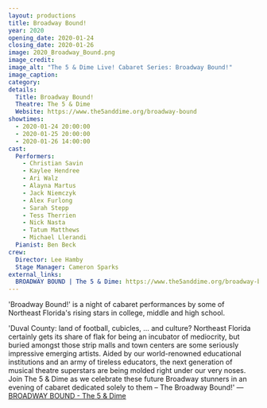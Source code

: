 ```yaml
---
layout: productions
title: Broadway Bound!
year: 2020
opening_date: 2020-01-24
closing_date: 2020-01-26
image: 2020_Broadway_Bound.png
image_credit: 
image_alt: "The 5 & Dime Live! Cabaret Series: Broadway Bound!"
image_caption: 
category: 
details:
  Title: Broadway Bound!
  Theatre: The 5 & Dime
  Website: https://www.the5anddime.org/broadway-bound
showtimes: 
  - 2020-01-24 20:00:00
  - 2020-01-25 20:00:00
  - 2020-01-26 14:00:00
cast:
  Performers: 
    - Christian Savin
    - Kaylee Hendree
    - Ari Walz
    - Alayna Martus
    - Jack Niemczyk
    - Alex Furlong
    - Sarah Stepp
    - Tess Therrien
    - Nick Nasta
    - Tatum Matthews
    - Michael Llerandi
  Pianist: Ben Beck
crew:
  Director: Lee Hamby
  Stage Manager: Cameron Sparks
external_links:
  BROADWAY BOUND | The 5 & Dime: https://www.the5anddime.org/broadway-bound
---
```

'Broadway Bound!' is a night of cabaret performances by some of Northeast Florida's rising stars in college, middle and high school.

'Duval County: land of football, cubicles, … and culture? Northeast Florida certainly gets its share of flak for being an incubator of mediocrity, but buried amongst those strip malls and town centers are some seriously impressive emerging artists. Aided by our world-renowned educational institutions and an army of tireless educators, the next generation of musical theatre superstars are being molded right under our very noses. Join The 5 & Dime as we celebrate these future Broadway stunners in an evening of cabaret dedicated solely to them – The Broadway Bound!' — [BROADWAY BOUND - The 5 & Dime](https://www.the5anddime.org/broadway-bound)
